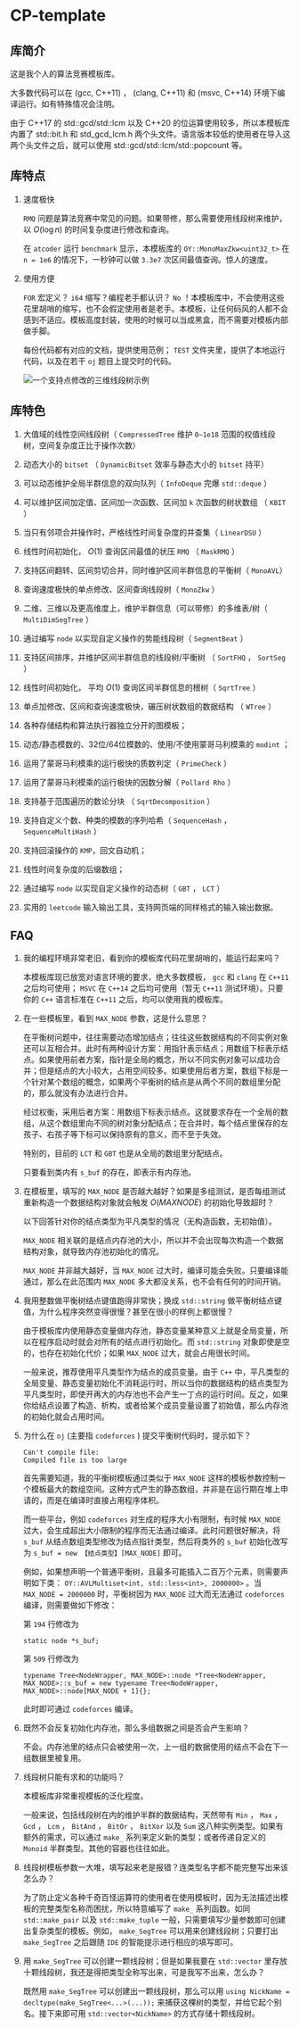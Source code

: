 # CP-template

## 库简介

这是我个人的算法竞赛模板库。

大多数代码可以在 (gcc, C++11) ， (clang, C++11) 和 (msvc, C++14) 环境下编译运行。如有特殊情况会注明。

由于 C++17 的 std::gcd/std::lcm 以及 C++20 的位运算使用较多，所以本模板库内置了 std::bit.h 和 std_gcd_lcm.h 两个头文件。语言版本较低的使用者在导入这两个头文件之后，就可以使用 std::gcd/std::lcm/std::popcount 等。

## 库特点

1. 速度极快

   `RMQ` 问题是算法竞赛中常见的问题。如果带修，那么需要使用线段树来维护，以 $O(\log n)$ 的时间复杂度进行修改和查询。
   
   在 `atcoder` 运行 `benchmark` 显示，本模板库的 `OY::MonoMaxZkw<uint32_t>` 在 `n = 1e6` 的情况下，一秒钟可以做 `3.3e7` 次区间最值查询。惊人的速度。

2. 使用方便

   `FOR` 宏定义？ `i64` 缩写？编程老手都认识？ `No` ！本模板库中，不会使用这些花里胡哨的缩写，也不会假定使用者是老手。本模板，让任何码风的人都不会感到不适应。模板高度封装，使用的时候可以当成黑盒，而不需要对模板内部做手脚。

   每份代码都有对应的文档，提供使用范例； `TEST` 文件夹里，提供了本地运行代码，以及在若干 `oj` 题目上提交时的代码。

   ![一个支持点修改的三维线段树示例](./TEST/demo_mdseg.png)
   
## 库特色

1. 大值域的线性空间线段树（ `CompressedTree` 维护 `0~1e18` 范围的权值线段树，空间复杂度正比于操作次数）

2. 动态大小的 `bitset` （ `DynamicBitset` 效率与静态大小的 `bitset` 持平）

3. 可以动态维护全局半群信息的双向队列（ `InfoDeque` 完爆 `std::deque` ）

4. 可以维护区间加定值、区间加一次函数、区间加 `k` 次函数的树状数组 （ `KBIT` ）

5. 当只有邻项合并操作时，严格线性时间复杂度的并查集（ `LinearDSU` ）

6. 线性时间初始化， $O(1)$ 查询区间最值的状压 `RMQ` （ `MaskRMQ` ）

7. 支持区间翻转、区间剪切合并，同时维护区间半群信息的平衡树（ `MonoAVL`）

8. 查询速度极快的单点修改、区间查询线段树（ `MonoZkw` ）

9. 二维、三维以及更高维度上，维护半群信息（可以带修）的多维表/树（ `MultiDimSegTree` ）

10. 通过编写 `node` 以实现自定义操作的势能线段树（ `SegmentBeat` ）

11. 支持区间排序，并维护区间半群信息的线段树/平衡树 （ `SortFHQ` ， `SortSeg`  ）

12. 线性时间初始化， 平均 $O(1)$ 查询区间半群信息的根树（ `SqrtTree` ）

13. 单点加修改、区间和查询速度极快，碾压树状数组的数据结构 （ `WTree` ）

14. 各种存储结构和算法执行器独立分开的图模板；

15. 动态/静态模数的、32位/64位模数的、使用/不使用蒙哥马利模乘的 `modint` ；

16. 运用了蒙哥马利模乘的运行极快的质数判定（ `PrimeCheck` ）

17. 运用了蒙哥马利模乘的运行极快的因数分解（ `Pollard Rho` ）

18. 支持基于范围遍历的数论分块 （ `SqrtDecomposition` ）

19. 支持自定义个数、种类的模数的序列哈希（ `SequenceHash` ， `SequenceMultiHash` ）

20. 支持回滚操作的 `KMP`，回文自动机；

21. 线性时间复杂度的后缀数组；

22. 通过编写 `node` 以实现自定义操作的动态树（ `GBT` ， `LCT`  ）

23. 实用的 `leetcode` 输入输出工具，支持网页端的同样格式的输入输出数据。

## FAQ

1. 我的编程环境非常老旧，看到你的模板库代码花里胡哨的，能运行起来吗？

   本模板库现已放宽对语言环境的要求，绝大多数模板， `gcc` 和 `clang` 在 `C++11` 之后均可使用； `MSVC` 在 `C++14` 之后均可使用（暂无 `C++11` 测试环境）。只要你的 `C++` 语言标准在 `C++11` 之后，均可以使用我的模板库。

2. 在一些模板里，看到 `MAX_NODE` 参数，这是什么意思？

   在平衡树问题中，往往需要动态增加结点；往往这些数据结构的不同实例对象还可以互相合并。此时有两种设计方案：用指针表示结点；用数组下标表示结点。如果使用前者方案，指针是全局的概念，所以不同实例对象可以成功合并；但是结点的大小较大，占用空间较多。如果使用后者方案，数组下标是一个针对某个数组的概念，如果两个平衡树的结点是从两个不同的数组里分配的，那么就没有办法进行合并。
   
   经过权衡，采用后者方案：用数组下标表示结点。这就要求存在一个全局的数组，从这个数组里向不同的树对象分配结点；在合并时，每个结点里保存的左孩子、右孩子等下标可以保持原有的意义，而不至于失效。
   
   特别的，目前的 `LCT` 和 `GBT` 也是从全局的数组里分配结点。
   
   只要看到类内有 `s_buf` 的存在，即表示有内存池。

3. 在模板里，填写的 `MAX_NODE` 是否越大越好？如果是多组测试，是否每组测试重新构造一个数据结构对象就会触发 $O(MAXNODE)$ 的初始化导致超时？

   以下回答针对你的结点类型为平凡类型的情况（无构造函数，无初始值）。

    `MAX_NODE` 相关联的是结点内存池的大小，所以并不会出现每次构造一个数据结构对象，就导致内存池初始化的情况。

    `MAX_NODE` 并非越大越好，当 `MAX_NODE` 过大时，编译可能会失败。只要编译能通过，那么在此范围内 `MAX_NODE` 多大都没关系，也不会有任何的时间开销。

4. 我用整数做平衡树结点键值跑得非常快；换成 `std::string` 做平衡树结点键值，为什么程序突然变得很慢？甚至在很小的样例上都很慢？

   由于模板库内使用静态变量做内存池，静态变量某种意义上就是全局变量，所以在程序启动时就会对所有的结点进行初始化。而 `std::string` 对象即使是空的，也存在初始化代价；如果 `MAX_NODE` 过大，就会占用很长时间。
   
   一般来说，推荐使用平凡类型作为结点的成员变量。由于 `C++` 中，平凡类型的全局变量、静态变量初始化不消耗运行时，所以当你的数据结构的结点类型为平凡类型时，即使开再大的内存池也不会产生一丁点的运行时间。反之，如果你给结点设置了构造、析构，或者给某个成员变量设置了初始值，那么内存池的初始化就会占用时间。

5. 为什么在 `oj` (主要指 `codeforces` ) 提交平衡树代码时，提示如下？

   ```
   Can't compile file:
   Compiled file is too large
   ```

   首先需要知道，我的平衡树模板通过类似于 `MAX_NODE` 这样的模板参数控制一个模板最大的数组空间。这种方式产生的静态数组，并非是在运行期在堆上申请的，而是在编译时直接占用程序体积。

   而一些平台，例如 `codeforces` 对生成的程序大小有限制，有时候 `MAX_NODE` 过大，会生成超出大小限制的程序而无法通过编译。此时问题很好解决，将 `s_buf` 从结点数组类型修改为结点指针类型，然后将类外的 `s_buf` 初始化改写为 `s_buf = new 【结点类型】[MAX_NODE]` 即可。

   例如，如果想声明一个普通平衡树，且最多可能插入二百万个元素，则需要声明如下类： `OY::AVLMultiset<int, std::less<int>, 2000000>` 。当 `MAX_NODE = 2000000` 时，平衡树因为 `MAX_NODE` 过大而无法通过 `codeforces` 编译，则需要做如下修改：

   第 `194` 行修改为

   ```
   static node *s_buf;
   ```

   第 `509` 行修改为

   ```
   typename Tree<NodeWrapper, MAX_NODE>::node *Tree<NodeWrapper, MAX_NODE>::s_buf = new typename Tree<NodeWrapper, MAX_NODE>::node[MAX_NODE + 1]{};
   ```

   此时即可通过 `codeforces` 编译。


6. 既然不会反复初始化内存池，那么多组数据之间是否会产生影响？

   不会。内存池里的结点只会被使用一次，上一组的数据使用的结点不会在下一组数据里被复用。
   
7. 线段树只能有求和的功能吗？

   本模板库非常重视模板的泛化程度。
   
   一般来说，包括线段树在内的维护半群的数据结构，天然带有 `Min` ， `Max` ， `Gcd` ， `Lcm` ， `BitAnd` ， `BitOr` ， `BitXor` 以及 `Sum` 这八种实例类型。如果有额外的需求，可以通过 `make_` 系列来定义新的类型；或者传递自定义的 `Monoid` 半群类型。其他的容器也往往如此。

8. 线段树模板参数一大堆，填写起来老是报错？连类型名字都不能完整写出来该怎么办？

   为了防止定义各种千奇百怪运算符的使用者在使用模板时，因为无法描述出模板的完整类型名称而困扰，所以特意编写了 `make_` 系列函数。如同 `std::make_pair` 以及 `std::make_tuple` 一般，只需要填写少量参数即可创建出复杂类型的模板。例如， `make_SegTree` 可以用来创建线段树；只要打出 `make_SegTree` 之后跟随 `IDE` 的智能提示进行相应的填写即可。
   
9. 用 `make_SegTree` 可以创建一颗线段树；但是如果我要在 `std::vector` 里存放十颗线段树，我还是得把类型全称写出来，可是我写不出来，怎么办？

   既然用 `make_SegTree` 可以创建出一颗线段树，那么可以用 `using NickName = decltype(make_SegTree<...>(...));` 来捕获这棵树的类型，并给它起个别名。接下来即可用 `std::vector<NickName>` 的方式存储十颗线段树。
